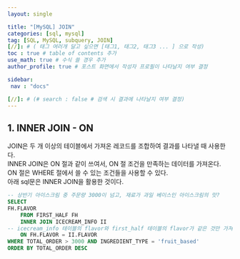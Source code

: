 ```yaml
---
layout: single

title: "[MySQL] JOIN"
categories: [sql, mysql]
tag: [SQL, MySQL, subquery, JOIN]
[//]: # ( 태그 여러개 달고 싶으면 [태그1, 태그2, 태그3 ... ] 으로 작성)
toc : true # table of contents 추가
use_math: true # 수식 쓸 경우 추가
author_profile: true # 포스트 화면에서 작성자 프로필이 나타날지 여부 결정

sidebar:
 nav : "docs"

[//]: # (# search : false # 검색 시 결과에 나타날지 여부 결정)
---
```


## 1. INNER JOIN - ON

JOIN은 두 개 이상의 테이블에서 가져온 레코드를 조합하여 결과를 나타낼 때 사용한다.<br/>
INNER JOIN은 ON 절과 같이 쓰여서, ON 절 조건을 만족하는 데이터를 가져온다.<br/>
ON 절은 WHERE 절에서 쓸 수 있는 조건들을 사용할 수 있다.<br/>
아래 sql문은 INNER JOIN을 활용한 것이다.

``` sql
-- 상반기 아이스크림 중 주문량 3000이 넘고, 재료가 과일 베이스인 아이스크림의 맛?
SELECT 
FH.FLAVOR 
    FROM FIRST_HALF FH
    INNER JOIN ICECREAM_INFO II
-- icecream_info 테이블의 flavor와 first_half 테이블의 flavor가 같은 것만 가져옴
    ON FH.FLAVOR = II.FLAVOR    
WHERE TOTAL_ORDER > 3000 AND INGREDIENT_TYPE = 'fruit_based' 
ORDER BY TOTAL_ORDER DESC
```